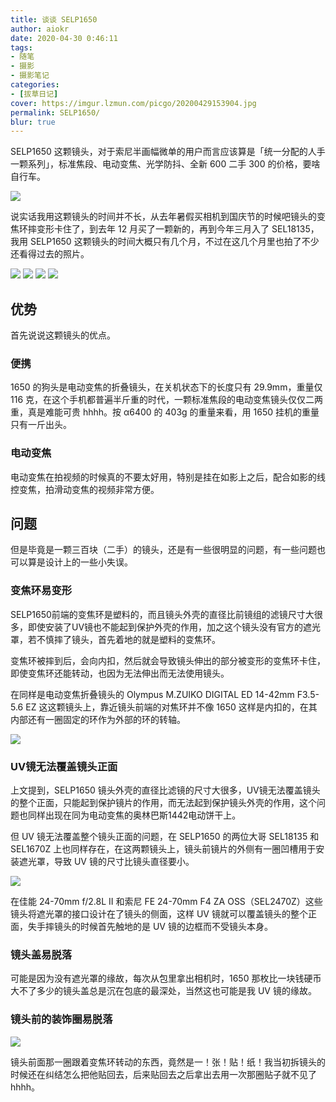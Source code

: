 ```yaml
---
title: 谈谈 SELP1650
author: aiokr
date: 2020-04-30 0:46:11
tags:
- 随笔
- 摄影
- 摄影笔记
categories: 
- [拔草日记]
cover: https://imgur.lzmun.com/picgo/20200429153904.jpg
permalink: SELP1650/
blur: true
---
```


SELP1650 这颗镜头，对于索尼半画幅微单的用户而言应该算是「统一分配的人手一颗系列」，标准焦段、电动变焦、光学防抖、全新 600 二手 300 的价格，要啥自行车。

![](https://imgur.lzmun.com/picgo/20200429153904.jpg)

说实话我用这颗镜头的时间并不长，从去年暑假买相机到国庆节的时候吧镜头的变焦环摔变形卡住了，到去年 12 月买了一颗新的，再到今年三月入了 SEL18135，我用 SELP1650 这颗镜头的时间大概只有几个月，不过在这几个月里也拍了不少还看得过去的照片。

<div class="mdui-row-xs-2">
<img src="https://imgur.lzmun.com/picgo/20200421151542.jpg_/fw/1280" class="mdui-col">
<img src="https://imgur.lzmun.com/picgo/20200309185806.jpg_/fw/1280" class="mdui-col">
<img src="https://imgur.lzmun.com/picgo/20200309184136.jpg_/fw/1280" class="mdui-col">
<img src="https://imgur.lzmun.com/picgo/20200309185517.jpg_/fw/1280" class="mdui-col">
</div>

## 优势

首先说说这颗镜头的优点。

### 便携

1650 的狗头是电动变焦的折叠镜头，在关机状态下的长度只有 29.9mm，重量仅 116 克，在这个手机都普遍半斤重的时代，一颗标准焦段的电动变焦镜头仅仅二两重，真是难能可贵 hhhh。按 α6400 的 403g 的重量来看，用 1650 挂机的重量只有一斤出头。

### 电动变焦

电动变焦在拍视频的时候真的不要太好用，特别是挂在如影上之后，配合如影的线控变焦，拍滑动变焦的视频非常方便。

## 问题

但是毕竟是一颗三百块（二手）的镜头，还是有一些很明显的问题，有一些问题也可以算是设计上的一些小失误。

### 变焦环易变形

SELP1650前端的变焦环是塑料的，而且镜头外壳的直径比前镜组的滤镜尺寸大很多，即使安装了UV镜也不能起到保护外壳的作用，加之这个镜头没有官方的遮光罩，若不慎摔了镜头，首先着地的就是塑料的变焦环。

变焦环被摔到后，会向内扣，然后就会导致镜头伸出的部分被变形的变焦环卡住，即使变焦环还能转动，也因为无法伸出而无法使用镜头。

在同样是电动变焦折叠镜头的 Olympus M.ZUIKO DIGITAL ED 14-42mm F3.5-5.6 EZ 这这颗镜头上，靠近镜头前端的对焦环并不像 1650 这样是内扣的，在其内部还有一圈固定的环作为外部的环的转轴。

![](https://imgur.lzmun.com/picgo/20200429172235.jpg)

### UV镜无法覆盖镜头正面

上文提到，SELP1650 镜头外壳的直径比滤镜的尺寸大很多，UV镜无法覆盖镜头的整个正面，只能起到保护镜片的作用，而无法起到保护镜头外壳的作用，这个问题也同样出现在同为电动变焦的奥林巴斯1442电动饼干上。

但 UV 镜无法覆盖整个镜头正面的问题，在 SELP1650 的两位大哥 SEL18135 和 SEL1670Z 上也同样存在，在这两颗镜头上，镜头前镜片的外侧有一圈凹槽用于安装遮光罩，导致 UV 镜的尺寸比镜头直径要小。

![](https://imgur.lzmun.com/picgo/20200429174357.webp_itp)

在佳能 24-70mm f/2.8L II 和索尼 FE 24-70mm F4 ZA OSS（SEL2470Z）这些镜头将遮光罩的接口设计在了镜头的侧面，这样 UV 镜就可以覆盖镜头的整个正面，失手摔镜头的时候首先触地的是 UV 镜的边框而不受镜头本身。

### 镜头盖易脱落

可能是因为没有遮光罩的缘故，每次从包里拿出相机时，1650 那枚比一块钱硬币大不了多少的镜头盖总是沉在包底的最深处，当然这也可能是我 UV 镜的缘故。

### 镜头前的装饰圈易脱落

![](https://imgur.lzmun.com/picgo/20200429182822.png)

镜头前面那一圈跟着变焦环转动的东西，竟然是一！张！贴！纸！我当初拆镜头的时候还在纠结怎么把他贴回去，后来贴回去之后拿出去用一次那圈贴子就不见了hhhh。